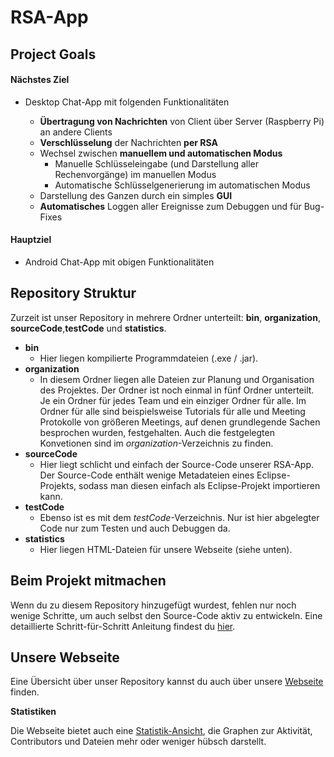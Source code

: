 # RSA-App

## Project Goals

#### Nächstes Ziel

- Desktop Chat-App mit folgenden Funktionalitäten

  - **Übertragung von Nachrichten** von Client über Server (Raspberry Pi) an andere Clients
  - **Verschlüsselung** der Nachrichten **per RSA**
  - Wechsel zwischen **manuellem und automatischen Modus**
    - Manuelle Schlüsseleingabe (und Darstellung aller Rechenvorgänge) im manuellen Modus
    - Automatische Schlüsselgenerierung im automatischen Modus
  - Darstellung des Ganzen durch ein simples **GUI**
  - **Automatisches** Loggen aller Ereignisse zum Debuggen und für Bug-Fixes

#### Hauptziel

- Android Chat-App mit obigen Funktionalitäten  

## Repository Struktur
Zurzeit ist unser Repository in mehrere Ordner unterteilt: **bin**, **organization**, **sourceCode**,**testCode** und **statistics**.
- **bin**
  - Hier liegen kompilierte Programmdateien (.exe / .jar).
- **organization**
  - In diesem Ordner liegen alle Dateien zur Planung und Organisation des Projektes. Der Ordner ist noch einmal in fünf Ordner unterteilt. Je ein Ordner für jedes Team und ein einziger Ordner für alle. Im Ordner für alle sind beispielsweise Tutorials für alle und Meeting Protokolle von größeren Meetings, auf denen grundlegende Sachen besprochen wurden, festgehalten. Auch die festgelegten Konvetionen sind im _organization_-Verzeichnis zu finden.
- **sourceCode**
  - Hier liegt schlicht und einfach der Source-Code unserer RSA-App. Der Source-Code enthält wenige Metadateien eines Eclipse-Projekts, sodass man diesen einfach als Eclipse-Projekt importieren kann.
- **testCode**
  - Ebenso ist es mit dem _testCode_-Verzeichnis. Nur ist hier abgelegter Code nur zum Testen und auch Debuggen da.
- **statistics**
  - Hier liegen HTML-Dateien für unsere Webseite (siehe unten).

## Beim Projekt mitmachen
Wenn du zu diesem Repository hinzugefügt wurdest, fehlen nur noch wenige Schritte, um auch selbst den Source-Code aktiv zu entwickeln. Eine detaillierte Schritt-für-Schritt Anleitung findest du [hier](https://github.com/STAMACODING/RSA-App/blob/master/organization/all/tutorials/setupTutorial.md).

## Unsere Webseite

Eine Übersicht über unser Repository kannst du auch über unsere [Webseite](https://stamacoding.github.io/RSA-App/) finden.

**Statistiken**

Die Webseite bietet auch eine [Statistik-Ansicht](https://stamacoding.github.io/RSA-App/statistics/activity.html), die Graphen zur Aktivität, Contributors und Dateien mehr oder weniger hübsch darstellt.
